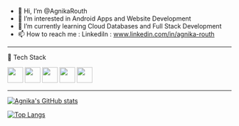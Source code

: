 - 👋 Hi, I’m @AgnikaRouth
- 👀 I’m interested in Android Apps and Website Development  
- 🌱 I’m currently learning Cloud Databases and Full Stack Development  
- 📫 How to reach me : LinkediIn : www.linkedin.com/in/agnika-routh

---

🧰 Tech Stack

<img src='https://cdn.jsdelivr.net/gh/devicons/devicon/icons/android/android-plain.svg' width = "35">
<img src='https://cdn.jsdelivr.net/gh/devicons/devicon/icons/angularjs/angularjs-plain.svg' width = "35">
<img src='https://cdn.jsdelivr.net/gh/devicons/devicon/icons/bootstrap/bootstrap-plain.svg' width = "35">
<img src='https://cdn.jsdelivr.net/gh/devicons/devicon/icons/css3/css3-plain.svg' width = "35">
<img src='https://cdn.jsdelivr.net/gh/devicons/devicon/icons/bootstrap/bootstrap-plain.svg' width = "35">



---



[![Agnika's GitHub stats](https://github-readme-stats.vercel.app/api?username=AgnikaRouth&show_icons=true&theme=radical)](https://github.com/AgnikaRouth/github-readme-stats)

[![Top Langs](https://github-readme-stats.vercel.app/api/top-langs/?username=AgnikaRouth&layout=compact&theme=radical)](https://github.com/AgnikaRouth/github-readme-stats)



<!---
AgnikaRouth/AgnikaRouth is a ✨ special ✨ repository because its `README.md` (this file) appears on your GitHub profile.
You can click the Preview link to take a look at your changes.
--->
